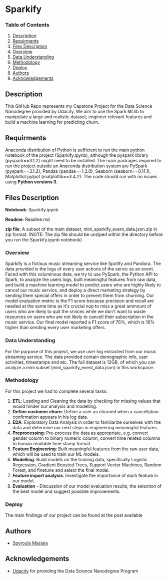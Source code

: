 # Sparkify

### Table of Contents

1. [Description](#description)
2. [Requirments](#requirments)
3. [Files Description](#files)
4. [Overview](#overview)
5. [Data Understanding](#data)
6. [Methodology](#method)
7. [Deploy](#deploy)
8. [Authors](#authors)
9. [Acknowledgements](#acknowledgements)


## Description <a name="descripton"></a>

This GitHub Repo represents my Capstone Project for the  Data Science Nanodegree provided by Udacity. 
We aim to use the Spark MLlib to manipulate  a large and realistic dataset, engineer relevant features  and build a machine learning for predicting churn. 


## Requirments <a name="requirments"></a>

Anaconda distribution of Python is sufficient to run the main python notebook of the project (Sparkify.ipynb), although the pyspark library (pyspark==3.1.2) might need to be installed. The main packages required to run the project outside an Anaconda distribution system are PySpark (pyspark==3.1.2), Pandas (pandas==1.3.0), Seaborn (seaborn==0.11.1), Matplotlot.pylpot (matplotlib==3.4.2). The code should run with no issues using **Python versions 3**.


## Files Description <a name="files"></a>
**Notebook**: Sparkify.ipynb

**Readme**:  Readme.md

**zip file**: A subset of the main dataset, mini_sparkify_event_data.json.zip in zip format. (NOTE: The zip file should be unziped within the directory before you run the Sparkify.ipynb notebook)

### Overview <a name="overview"></a>

Sparkify is a  fictious music streaming service like Spotify and Pandora. The data provided is the logs of every user actions of the servic as an event.
Faced with this voluminous data, we try to use PySpark, the Python API to Spark,  to analyze the users logs, built meaningful features from raw data, and build a  machine learning model to predict users who are highly likely to cancel our music service, and deploy a direct marketing  strategy by sending them special offers in order to prevent them from churning.
Our model evaluation metric is the F1 score because  precision and recall are needed at the same time as it's crucial nop to miss a great ammount of users who are likely to quit the srvices while we don't want to waste resources on users who are not likely to cancell their subscription in the music service.  Our final model reported a F1 score of 76%, which is 16% higher than sending every user marketing offers.


### Data Understanding <a name="data"></a>
For the purpose of this project, we use user log extracted from our music streaming service. The data provided contain demographic info, user activities, timestamps and etc. The full dataset is 12GB, of which you can analyze a mini subset (mini_sparkify_event_data.json) in this workspace. 


### Methodology <a name="method"></a>

For this project we had to complete several tasks:

1. **ETL**: Loading and Cleaning the data by checking for missing values that would hinder our analysis and modelling.
2. **Define customer churn**: Define a user as churned when a cancellation confirmation appears in his log data. 
3. **EDA**: Exploratory Data Analysis in order to familiarize ourselves with the data and determine our next steps in engineering meaningful features. 
4. **Preprocessing**: Pre-process the data as appropriate, e.g. convert gender column to binary numeric column, convert time related columns to human readable time stamp format.
5. **Feature Engineering**: Built meaningful features from the raw user data, which will be used to train our ML models. 
6. **Modelling**: Build models on the training data, specifically Logistic Regression, Gradient Boosted Trees, Support Vector Machines, Random Forest, and finetune and select the final model.
7. **Feature import analysis**: Investigate the importance of each feature in our model. 
8. **Evaluation** - Discussion of our model evaluation results, the selection of  the best model and suggest possible improvements. 

### Deploy <a name="deploy"></a>

The main findings of our project can be found at the post available 


## Authors <a name="authors"></a>

* [Spyroula Masiala](https://github.com/Spyroula)


## Acknowledgements <a name="acknowledgements"></a>
* [Udacity](https://www.udacity.com/) for providing the Data Science Nanodegree Program

